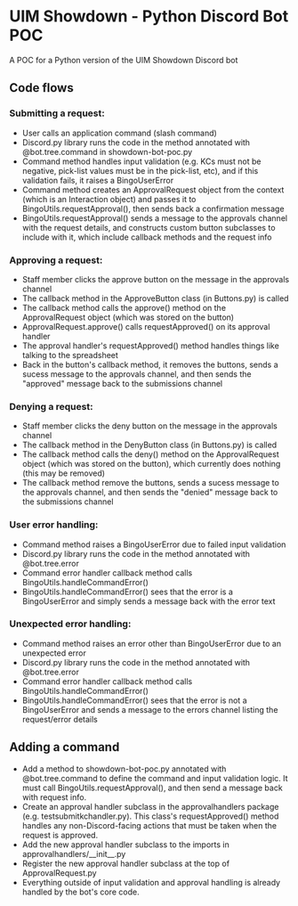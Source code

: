 # UIM Showdown - Python Discord Bot POC

A POC for a Python version of the UIM Showdown Discord bot

## Code flows

### Submitting a request:

* User calls an application command (slash command)
* Discord.py library runs the code in the method annotated with @bot.tree.command in showdown-bot-poc.py
* Command method handles input validation (e.g. KCs must not be negative, pick-list values must be in the pick-list, etc), and if this validation fails, it raises a BingoUserError
* Command method creates an ApprovalRequest object from the context (which is an Interaction object) and passes it to BingoUtils.requestApproval(), then sends back a confirmation message
* BingoUtils.requestApproval() sends a message to the approvals channel with the request details, and constructs custom button subclasses to include with it, which include callback methods and the request info

### Approving a request:

* Staff member clicks the approve button on the message in the approvals channel
* The callback method in the ApproveButton class (in Buttons.py) is called
* The callback method calls the approve() method on the ApprovalRequest object (which was stored on the button)
* ApprovalRequest.approve() calls requestApproved() on its approval handler
* The approval handler's requestApproved() method handles things like talking to the spreadsheet
* Back in the button's callback method, it removes the buttons, sends a sucess message to the approvals channel, and then sends the "approved" message back to the submissions channel

### Denying a request:

* Staff member clicks the deny button on the message in the approvals channel
* The callback method in the DenyButton class (in Buttons.py) is called
* The callback method calls the deny() method on the ApprovalRequest object (which was stored on the button), which currently does nothing (this may be removed)
* The callback method remove the buttons, sends a sucess message to the approvals channel, and then sends the "denied" message back to the submissions channel

### User error handling:

* Command method raises a BingoUserError due to failed input validation
* Discord.py library runs the code in the method annotated with @bot.tree.error
* Command error handler callback method calls BingoUtils.handleCommandError()
* BingoUtils.handleCommandError() sees that the error is a BingoUserError and simply sends a message back with the error text

### Unexpected error handling:

* Command method raises an error other than BingoUserError due to an unexpected error
* Discord.py library runs the code in the method annotated with @bot.tree.error
* Command error handler callback method calls BingoUtils.handleCommandError()
* BingoUtils.handleCommandError() sees that the error is not a BingoUserError and sends a message to the errors channel listing the request/error details

## Adding a command

* Add a method to showdown-bot-poc.py annotated with @bot.tree.command to define the command and input validation logic. It must call BingoUtils.requestApproval(), and then send a message back with request info.
* Create an approval handler subclass in the approvalhandlers package (e.g. testsubmitkchandler.py). This class's requestApproved() method handles any non-Discord-facing actions that must be taken when the request is approved.
* Add the new approval handler subclass to the imports in approvalhandlers/\_\_init\_\_.py
* Register the new approval handler subclass at the top of ApprovalRequest.py
* Everything outside of input validation and approval handling is already handled by the bot's core code.